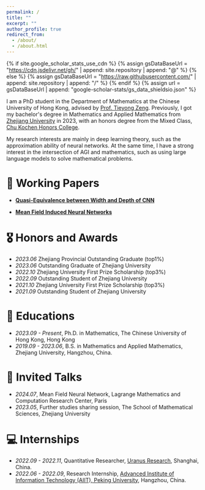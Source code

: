 ```yaml
---
permalink: /
title: ""
excerpt: ""
author_profile: true
redirect_from: 
  - /about/
  - /about.html
---
```


{% if site.google_scholar_stats_use_cdn %}
{% assign gsDataBaseUrl = "https://cdn.jsdelivr.net/gh/" | append: site.repository | append: "@" %}
{% else %}
{% assign gsDataBaseUrl = "https://raw.githubusercontent.com/" | append: site.repository | append: "/" %}
{% endif %}
{% assign url = gsDataBaseUrl | append: "google-scholar-stats/gs_data_shieldsio.json" %}

<span class='anchor' id='about-me'></span>

I am a PhD student in the Department of Mathematics at the Chinese University of Hong Kong, advised by [Prof. Tieyong Zeng](https://www.math.cuhk.edu.hk/~zeng/). Previously, I got my bachelor's degree in Mathematics and Applied Mathematics from <a href="https://www.zju.edu.cn/english/" target="_blank">Zhejiang University</a> in 2023, with an honors degree from the Mixed Class, <a href="http://ckc.zju.edu.cn/ckcen/wbout/list.htm" target="_blank">Chu Kochen Honors College</a>.

My research interests are mainly in deep learning theory, such as the approximation ability of neural networks. At the same time, I have a strong interest in the intersection of AGI and mathematics, such as using large language models to solve mathematical problems.

# 📝 Working Papers
- <u><b>Quasi-Equivalence between Width and Depth of CNN</b></u>

- <u><b>Mean Field Induced Neural Networks</b></u>

# 🎖 Honors and Awards
- *2023.06* Zhejiang Provincial Outstanding Graduate (top1%)
- *2023.06* Outstanding Graduate of Zhejiang University
- *2022.10* Zhejiang University First Prize Scholarship (top3%)
- *2022.09* Outstanding Student of Zhejiang University
- *2021.10* Zhejiang University First Prize Scholarship (top3%)
- *2021.09* Outstanding Student of Zhejiang University 


# 📖 Educations
- *2023.09 - Present*, Ph.D. in Mathematics, The Chinese University of Hong Kong, Hong Kong
- *2019.09 - 2023.06*, B.S. in Mathematics and Applied Mathematics, Zhejiang University, Hangzhou, China.


# 💬 Invited Talks
- *2024.07*, Mean Field Neural Network, Lagrange Mathematics and Computation Research Center, Paris
- *2023.05*, Further studies sharing session, The School of Mathematical Sciences, Zhejiang University


# 💻 Internships
- *2022.09 - 2022.11*, Quantitative Researcher, <a href="https://en.uranus-research.com/" target="_blank">Uranus Research</a>, Shanghai, China.
- *2022.06 - 2022.09*, Research Internship, <a href="https://aiit.org.cn/p_enPage" target="_blank">Advanced Institute of Information Technology (AIIT), Peking University</a>, Hangzhou, China.
